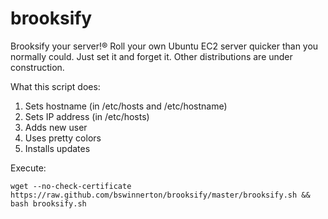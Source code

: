 brooksify
==================

Brooksify your server!® Roll your own Ubuntu EC2 server quicker than you normally could. Just set it and forget it.
Other distributions are under construction.

What this script does:
  1. Sets hostname (in /etc/hosts and /etc/hostname)
  2. Sets IP address (in /etc/hosts)
  3. Adds new user
  4. Uses pretty colors
  5. Installs updates

Execute:

`wget --no-check-certificate https://raw.github.com/bswinnerton/brooksify/master/brooksify.sh && bash brooksify.sh`
